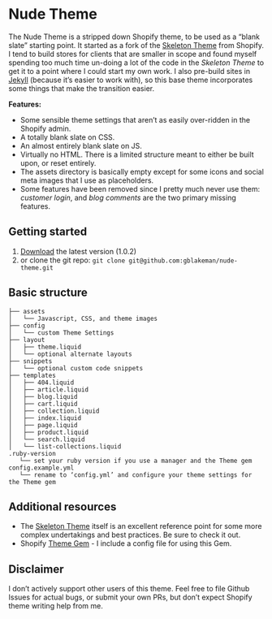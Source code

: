 Nude Theme
============

The Nude Theme is a stripped down Shopify theme, to be used as a “blank slate” starting point. It started as a fork of the [Skeleton Theme](https://github.com/Shopify/skeleton-theme) from Shopify. I tend to build stores for clients that are smaller in scope and found myself spending too much time un-doing a lot of the code in the _Skeleton Theme_ to get it to a point where I could start my own work. I also pre-build sites in [Jekyll](https://jekyllrb.com/) (because it’s easier to work with), so this base theme incorporates some things that make the transition easier.

**Features:**

- Some sensible theme settings that aren’t as easily over-ridden in the Shopify admin.
- A totally blank slate on CSS.
- An almost entirely blank slate on JS.
- Virtually no HTML. There is a limited structure meant to either be built upon, or reset entirely.
- The assets directory is basically empty except for some icons and social meta images that I use as placeholders.
- Some features have been removed since I pretty much never use them: _customer login_, and _blog comments_ are the two primary missing features.

Getting started
---------------------
1. [Download](https://github.com/gblakeman/nude-theme/archive/v1.0.2.zip) the latest version (1.0.2)
2. or clone the git repo: `git clone git@github.com:gblakeman/nude-theme.git`

Basic structure
---------------
```
├── assets
│   └── Javascript, CSS, and theme images
├── config
│   └── custom Theme Settings
├── layout
│   ├── theme.liquid
│   └── optional alternate layouts
├── snippets
│   └── optional custom code snippets
├── templates
│   ├── 404.liquid
│   ├── article.liquid
│   ├── blog.liquid
│   ├── cart.liquid
│   ├── collection.liquid
│   ├── index.liquid
│   ├── page.liquid
│   ├── product.liquid
│   └── search.liquid
│   └── list-collections.liquid
.ruby-version
   └── set your ruby version if you use a manager and the Theme gem
config.example.yml
   └── rename to ‘config.yml’ and configure your theme settings for the Theme gem
```

Additional resources
---------------------
- The [Skeleton Theme](https://github.com/Shopify/skeleton-theme) itself is an excellent reference point for some more complex undertakings and best practices. Be sure to check it out.
- Shopify [Theme Gem](https://github.com/Shopify/shopify_theme) - I include a config file for using this Gem.

Disclaimer
---------------------
I don’t actively support other users of this theme. Feel free to file Github Issues for actual bugs, or submit your own PRs, but don’t expect Shopify theme writing help from me.
